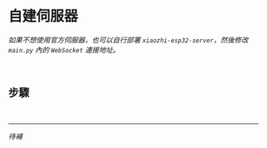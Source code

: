 # 自建伺服器

_如果不想使用官方伺服器，也可以自行部署 `xiaozhi-esp32-server`，然後修改 `main.py` 內的 `WebSocket` 連接地址。_

<br>

## 步驟

<br>

___

_待補_
